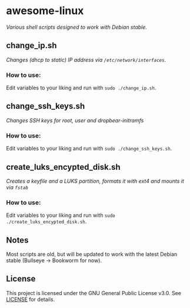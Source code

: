 # awesome-linux
*Various shell scripts designed to work with Debian stable.*

## change_ip.sh
*Changes (dhcp to static) IP address via `/etc/network/interfaces`.*

### How to use:
Edit variables to your liking and run with `sudo ./change_ip.sh`.

## change_ssh_keys.sh
*Changes SSH keys for root, user and dropbear-initramfs*

### How to use:
Edit variables to your liking and run with `sudo ./change_ssh_keys.sh`.


## create_luks_encypted_disk.sh
*Creates a keyfile and a LUKS partition, formats it with ext4 and mounts it via `fstab`*

### How to use:
Edit variables to your liking and run with `sudo ./create_luks_encypted_disk.sh`.


## Notes
Most scripts are old, but will be updated to work with the latest Debian stable (Bullseye -> Bookworm for now).

## License
This project is licensed under the GNU General Public License v3.0. See [LICENSE](../LICENSE) for details.
